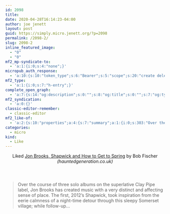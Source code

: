 ```yaml
---
id: 2098
title: 
date: 2020-04-28T16:14:23-04:00
author: joe jenett
layout: post
guid: https://simply.micro.jenett.org/?p=2098
permalink: /2098-2/
slug: 2098-2
inline_featured_image:
  - "0"
  - "0"
mf2_mp-syndicate-to:
  - 'a:1:{i:0;s:4:"none";}'
micropub_auth_response:
  - 'a:10:{s:10:"token_type";s:6:"Bearer";s:5:"scope";s:20:"create delete update";s:2:"me";s:32:"https://simply.micro.jenett.org/";s:9:"issued_by";s:59:"https://simply.micro.jenett.org/wp-json/indieauth/1.0/token";s:9:"client_id";s:20:"https://omnibear.com";s:11:"client_name";s:8:"Omnibear";s:11:"client_icon";s:29:"https://omnibear.com/logo.svg";s:9:"issued_at";i:1587568868;s:4:"user";i:1;s:13:"last_accessed";i:1588104347;}'
mf2_type:
  - 'a:1:{i:0;s:7:"h-entry";}'
complete_open_graph:
  - 'a:7:{s:14:"og:description";s:0:"";s:8:"og:title";s:0:"";s:7:"og:type";s:0:"";s:12:"twitter:card";s:7:"summary";s:15:"twitter:creator";s:0:"";s:19:"twitter:description";s:0:"";s:8:"og:image";s:0:"";}'
mf2_syndication:
  - 'a:0:{}'
classic-editor-remember:
  - classic-editor
mf2_like-of:
  - 'a:2:{s:10:"properties";a:4:{s:7:"summary";a:1:{i:0;s:303:"Over the course of three solo albums on the superlative Clay Pipe label, Jon Brooks has created music with a very distinct and affecting sense of place. The first, 2012’s Shapwick, took inspiration from the eerie calmness of a night-time detour through this sleepy Somerset village; while follow-up...";}s:4:"name";a:1:{i:0;s:46:"Jon Brooks, Shapwick and How to Get to Spring";}s:3:"url";a:1:{i:0;s:88:"https://hauntedgeneration.co.uk/2020/04/03/jon-brooks-shapwick-and-how-to-get-to-spring/";}s:6:"author";a:2:{s:4:"type";a:1:{i:0;s:6:"h-card";}s:10:"properties";a:2:{s:4:"name";a:1:{i:0;s:11:"Bob Fischer";}s:3:"url";a:1:{i:0;s:50:"https://hauntedgeneration.co.uk/author/bobfischer/";}}}}s:4:"type";s:4:"cite";}'
categories:
  - micro
kind:
  - Like
---
```

<div class="entry-reaction"><section class="response u-like-of h-cite"><header><span class="kind-display-text">Liked</span> <a href="https://hauntedgeneration.co.uk/2020/04/03/jon-brooks-shapwick-and-how-to-get-to-spring/" class="p-name u-url">Jon Brooks, Shapwick and How to Get to&nbsp;Spring</a> by <span class="h-card p-author">Bob Fischer</span> <em>(<span class="p-publication">hauntedgeneration.co.uk</span>)</em></header>
<blockquote class="e-summary">Over the course of three solo albums on the superlative Clay Pipe label, Jon Brooks has created music with a very distinct and affecting sense of place. The first, 2012’s Shapwick, took inspiration from the eerie calmness of a night-time detour through this sleepy Somerset village; while follow-up...</blockquote></section></div>
